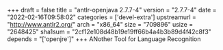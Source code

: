 +++
draft = false
title = "antlr-openjava 2.7.7-4"
version = "2.7.7-4"
date = "2022-02-16T09:58:02"
categories = ['devel-extra']
upstreamurl = "http://www.antlr2.org/"
arch = "x86_64"
size = "709896"
usize = "2648425"
sha1sum = "2cf12e108d48b19e19ff66b4a4b3b89d4f42c8f3"
depends = "['openjre']"
+++
ANother Tool for Language Recognition